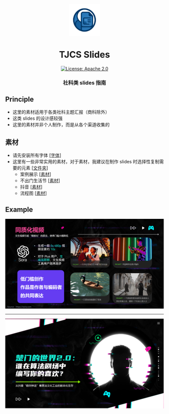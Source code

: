 <p align="center">
<img src="../img/README.assets/logo.png" width="20%"> <br>
</p>

<div align="center">
<h1>TJCS  Slides</h1>
  <div align="center">
  <a href="https://opensource.org/licenses/Apache-2.0">
    <img alt="License: Apache 2.0" src="https://img.shields.io/badge/License-Apache%202.0-4E94CE.svg">
  </a>
  </div>
  <p align="center">
    <h3>社科类 slides 指南</h3>
</p>
</div>



## Principle

- 这里的素材适用于各类社科主题汇报（商科除外）
- 这类 slides 的设计感较强
- 这里的素材并非个人制作，而是从各个渠道收集的



## 素材

- 请先安装所有字体 [[字体](https://drive.google.com/drive/folders/1UIu-OFCf7IN3HW3RfohXCzUccVhI-ZBq?usp=drive_link)]
- 这里有一些非常实用的素材，对于素材，我建议在制作 slides 时选择性复制需要的元素 [[文件夹](https://drive.google.com/drive/folders/1jnx_m6Gq2I7ldpbF1TxtVQAtXJ5Vmn7D?usp=drive_link)]
  - 案例展示 [[素材](https://docs.google.com/presentation/d/1dH9jr3oSlKKsTO8EVDIsE_SSdG5dinIx/edit?usp=drive_link&ouid=108805123057098880640&rtpof=true&sd=true)]
  - 不出门生活节 [[素材](https://docs.google.com/presentation/d/1XeWqlwGoChihkCrRLReA157BZmIKEEVr/edit?usp=drive_link&ouid=108805123057098880640&rtpof=true&sd=true)]
  - 抖音 [[素材](https://docs.google.com/presentation/d/1Dp2SMwOXErLAp_--BV7ZfZJrysOBzr_W/edit?usp=drive_link&ouid=108805123057098880640&rtpof=true&sd=true)]
  - 流程图 [[素材](https://docs.google.com/presentation/d/151VfeCnRg1c2_67Fz-I5ARw7cZ15ZaRv/edit?usp=drive_link&ouid=108805123057098880640&rtpof=true&sd=true)]



## Example

![image-20250930232819942](./img/README.assets/image-20250930232819942.png)

---

![image-20250930232854347](./img/README.assets/image-20250930232854347.png)
